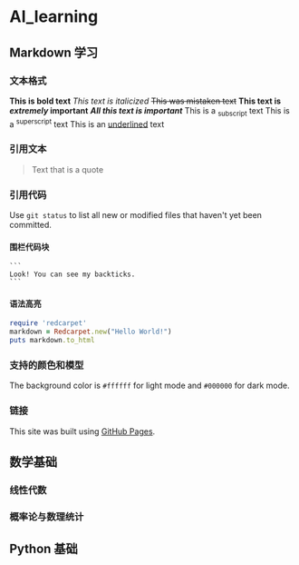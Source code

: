 # AI_learning

## Markdown 学习

### 文本格式
**This is bold text**   _This text is italicized_    ~~This was mistaken text~~ **This text is _extremely_ important** ***All this text is important***
This is a <sub>subscript</sub> text  This is a <sup>superscript</sup> text This is an <ins>underlined</ins> text
### 引用文本
> Text that is a quote
### 引用代码
Use `git status` to list all new or modified files that haven't yet been committed.
#### 围栏代码块
````
```
Look! You can see my backticks.
```
````
#### 语法高亮
```ruby
require 'redcarpet'
markdown = Redcarpet.new("Hello World!")
puts markdown.to_html
```
### 支持的颜色和模型
The background color is `#ffffff` for light mode and `#000000` for dark mode.
### 链接 
This site was built using [GitHub Pages](https://pages.github.com/).

## 数学基础
### 线性代数

### 概率论与数理统计

## Python 基础





